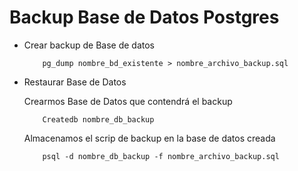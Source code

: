 # Backup Base de Datos Postgres

*	Crear backup de Base de datos

			pg_dump nombre_bd_existente > nombre_archivo_backup.sql

* 	Restaurar Base de Datos

	Crearmos Base de Datos que contendrá el backup

    		Createdb nombre_db_backup

	Almacenamos el scrip de backup en la base de datos creada

    		psql -d nombre_db_backup -f nombre_archivo_backup.sql